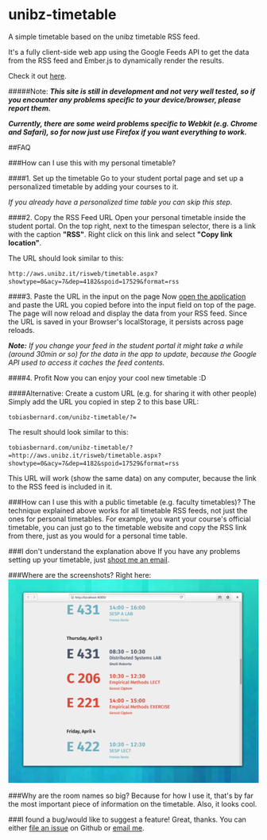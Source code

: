 unibz-timetable
===============

A simple timetable based on the unibz timetable RSS feed.

It's a fully client-side web app using the Google Feeds API to get the data from the RSS feed and Ember.js to dynamically render the results.

Check it out [here](http://tobiasbernard.com/unibz-timetable).

#####Note:
***This site is still in development and not very well tested, so if you encounter any problems specific to your device/browser, please report them.***

***Currently, there are some weird problems specific to Webkit (e.g. Chrome and Safari), so for now just use Firefox if you want everything to work.***

##FAQ

###How can I use this with my personal timetable?

####1. Set up the timetable
Go to your student portal page and set up a personalized timetable by adding your courses to it.

*If you already have a personalized time table you can skip this step.*

####2. Copy the RSS Feed URL
Open your personal timetable inside the student portal. On the top right, next to the timespan selector, there is a link with the caption **"RSS"**. Right click on this link and select **"Copy link location"**.

The URL should look similar to this:
```
http://aws.unibz.it/risweb/timetable.aspx?showtype=0&acy=7&dep=4182&spoid=17529&format=rss
```

####3. Paste the URL in the input on the page
Now [open the application](http://tobiasbernard.com/unibz-timetable) and paste the URL you copied before into the input field on top of the page.
The page will now reload and display the data from your RSS feed. Since the URL is saved in your Browser's localStorage, it persists across page reloads.

***Note:***
*If you change your feed in the student portal it might take a while (around 30min or so) for the data in the app to update, because the Google API used to access it caches the feed contents.*

####4. Profit
Now you can enjoy your cool new timetable :D

####Alternative: Create a custom URL (e.g. for sharing it with other people)
Simply add the URL you copied in step 2 to this base URL: 
```
tobiasbernard.com/unibz-timetable/?=
```
The result should look similar to this:
```
tobiasbernard.com/unibz-timetable/?=http://aws.unibz.it/risweb/timetable.aspx?showtype=0&acy=7&dep=4182&spoid=17529&format=rss
```
This URL will work (show the same data) on any computer, because the link to the RSS feed is included in it.

###How can I use this with a public timetable (e.g. faculty timetables)?
The technique explained above works for all timetable RSS feeds, not just the ones for personal timetables.
For example, you want your course's official timetable, you can just go to the timetable website and copy the RSS link from there, just as you would for a personal time table.

###I don't understand the explanation above
If you have any problems setting up your timetable, just [shoot me an email](hi@tobiasbernard.com).

###Where are the screenshots?
Right here:
![screenshot](docs/screenshot-1.png)

###Why are the room names so big?
Because for how I use it, that's by far the most important piece of information on the timetable. Also, it looks cool.

###I found a bug/would like to suggest a feature!
Great, thanks.
You can either [file an issue](https://github.com/bertob/unibz-timetable/issues) on Github or [email me](hi@tobiasbernard.com).
